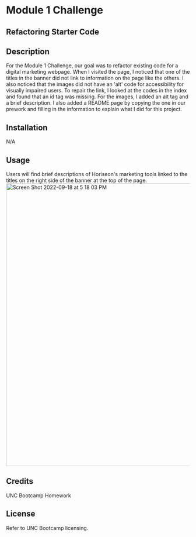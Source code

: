 # Module 1 Challenge
## Refactoring Starter Code
## Description

For the Module 1 Challenge, our goal was to refactor existing code for a digital marketing webpage. When I visited the page, I noticed that one of the titles in the banner did not link to information on the page like the others. I also noticed that the images did not have an 'alt' code for accessibility for visually impaired users. To repair the link, I looked at the codes in the index and found that an id tag was missing. For the images, I added an alt tag and a brief description. I also added a README page by copying the one in our prework and filling in the information to explain what I did for this project. 

## Installation

N/A

## Usage

Users will find brief descriptions of Horiseon's marketing tools linked to the titles on the right side of the banner at the top of the page. 
<img width="773" alt="Screen Shot 2022-09-18 at 5 18 03 PM" src="https://user-images.githubusercontent.com/112979481/190930670-4e3e8bb0-e7c4-41c5-8bfa-b1e609f5efb4.png">
  

## Credits

UNC Bootcamp Homework

## License
Refer to UNC Bootcamp licensing.

